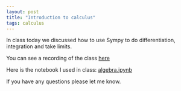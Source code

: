 ```yaml
---
layout: post
title: "Introduction to calculus"
tags: calculus
---
```


In class today we discussed how to use Sympy to do differentiation, integration
and take limits.

You can see a recording of the class [here](https://cardiff.cloud.panopto.eu/Panopto/Pages/Viewer.aspx?id=e49590c8-c9e8-42ee-94c2-b09800f7cfa6)

Here is the notebook I used in class:
[algebra.ipynb]({{site.baseurl}}/assets/nbs/2023-2024/calculus.ipynb)

If you have any questions please let me know.
